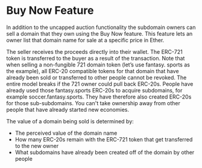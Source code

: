 # Buy Now Feature

In addition to the uncapped auction functionality the subdomain owners can sell a domain that they own using the Buy Now feature. This feature lets an owner list that domain name for sale at a specific price in Ether.

The seller receives the proceeds directly into their wallet. The ERC-721 token is transferred to the buyer as a result of the transaction. Note that when selling a non-fungible 721 domain token \(let’s use fantasy. sports as the example\), all ERC-20 compatible tokens for that domain that have already been sold or transferred to other people cannot be revoked. The entire model breaks if the 721 owner could pull back ERC-20s. People have already used those fantasy.sports ERC-20s to acquire subdomains, for example soccer.fantasy.sports. They have therefore also created ERC-20s for those sub-subdomains. You can't take ownership away from other people that have already started new economies.

The value of a domain being sold is determined by:

* The perceived value of the domain name
* How many ERC-20s remain with the ERC-721 token that get transferred to the new owner
* What subdomains have already been created off of the domain by other people

